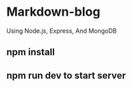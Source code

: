 # Markdown-blog
Using Node.js, Express, And MongoDB

## npm install 

## npm run dev to start server 
